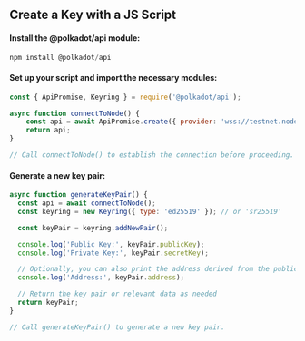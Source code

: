 ## Create a Key with a JS Script

#### Install the @polkadot/api module:
```javascript
npm install @polkadot/api

```

#### Set up your script and import the necessary modules:
```javascript
const { ApiPromise, Keyring } = require('@polkadot/api');

async function connectToNode() {
    const api = await ApiPromise.create({ provider: 'wss://testnet.node.sydney.ggxchain.io' });
    return api;
}

// Call connectToNode() to establish the connection before proceeding.
```

#### Generate a new key pair:
```javascript
async function generateKeyPair() {
  const api = await connectToNode();
  const keyring = new Keyring({ type: 'ed25519' }); // or 'sr25519'

  const keyPair = keyring.addNewPair();

  console.log('Public Key:', keyPair.publicKey);
  console.log('Private Key:', keyPair.secretKey);

  // Optionally, you can also print the address derived from the public key
  console.log('Address:', keyPair.address);

  // Return the key pair or relevant data as needed
  return keyPair;
}

// Call generateKeyPair() to generate a new key pair.
```
